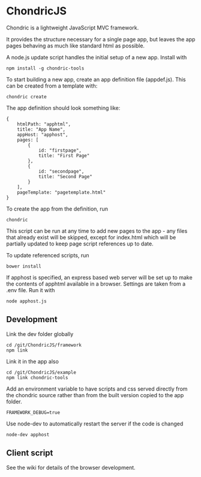 ChondricJS
==========

Chondric is a lightweight JavaScript MVC framework.

It provides the structure necessary for a single page app, but leaves the app pages behaving as much like standard html as possible.

A node.js update script handles the initial setup of a new app. Install with

    npm install -g chondric-tools

To start building a new app, create an app definition file (appdef.js). This can be created from a template with:

    chondric create

The app definition should look something like:

    {
        htmlPath: "apphtml",
        title: "App Name",
        appHost: "apphost",
        pages: [
            {
                id: "firstpage",
                title: "First Page"
            },
            {
                id: "secondpage",
                title: "Second Page"
            }
        ],
        pageTemplate: "pagetemplate.html"
    }



To create the app from the definition, run

    chondric

This script can be run at any time to add new pages to the app - any files that already exist will be skipped, except for index.html which will be partially updated to keep page script references up to date.

To update referenced scripts, run

    bower install

If apphost is specified, an express based web server will be set up to make the contents of apphtml available in a browser. Settings are taken from a .env file. Run it with

    node apphost.js


## Development

Link the dev folder globally

    cd /git/ChondricJS/framework
    npm link
    
Link it in the app also

    cd /git/ChondricJS/example
    npm link chondric-tools

Add an environment variable to have scripts and css served directly from the chondric source rather than from the built version copied to the app folder.

    FRAMEWORK_DEBUG=true

Use node-dev to automatically restart the server if the code is changed

    node-dev apphost

## Client script

See the wiki for details of the browser development.
